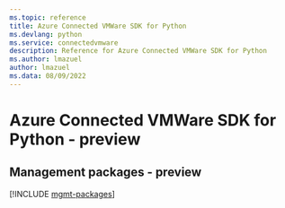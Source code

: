 ```yaml
---
ms.topic: reference
title: Azure Connected VMWare SDK for Python
ms.devlang: python
ms.service: connectedvmware
description: Reference for Azure Connected VMWare SDK for Python
ms.author: lmazuel
author: lmazuel
ms.data: 08/09/2022
---
```

# Azure Connected VMWare SDK for Python - preview

## Management packages - preview
[!INCLUDE [mgmt-packages](connected-vmware-mgmt-index.md)]